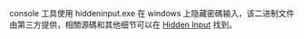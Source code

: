console 工具使用 hiddeninput.exe 在 windows 上隐藏密碼输入，该二进制文件由第三方提供，相關源碼和其他细节可以在 [Hidden Input](https://github.com/Seldaek/hidden-input) 找到。
